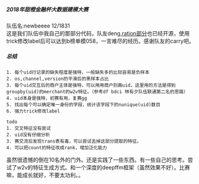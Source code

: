 ##### 2018年甜橙金融杯大数据建模大赛
队伍名:newbeeee    12/1831    
这是我们队伍中我自己的那部分代码，队友deng,[ration部分](https://github.com/rationme/Taincheng)也已经开源，使用trick修改label后可以达到b榜单模058，一言难尽的经历。感谢队友的carry吧。
##### 总结

```
1. 每个uid行记录的缺失程度是强特，一般缺失多的比较容易是负样本
2. os,channel,version的平滑后的黑样本占比
3. 每个uid交互后的商户主体是强特，可以用用商户刻画uid，这里用的方法是得到groupby(uid)的merchant的w2v特征。（参考df bdci 林有夕队伍联通第二名的思路）
4. uid本身是强特，初赛有用，复赛gg
5. 找出每个可以确定唯一身份的字段，统计该字段下的nunique(uid)数目
6. 强力trick修改label

todo
1. 交叉特征没有尝试
2. uid没有仔细分析
3. 赛交流后发现trans表有毒，可以尝试去掉这部分提取的特征。
4. 可以把count的特征改成rank，增加泛化能力
```
虽然很遗憾的倒在10名外的门外。还是实践了一些东西。有一些自己的思考。尝试了w2v的特征生成方式。和一个深度的deepffm框架（虽然效果不好）。比赛嘛，能成长就好，不要太功利。。





